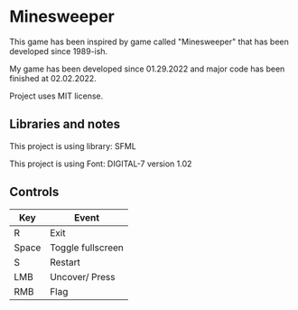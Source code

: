 # Minesweeper
This game has been inspired by game called "Minesweeper" that has been developed since 1989-ish.

My game has been developed since 01.29.2022 and major code has been finished at 02.02.2022.

Project uses MIT license.

## Libraries and notes
This project is using library: SFML

This project is using Font: DIGITAL-7 version 1.02

## Controls
| Key  | Event |
| ------------- | ------------- |
| R | Exit |
| Space | Toggle fullscreen |
| S | Restart |
| LMB | Uncover/ Press |
| RMB | Flag |

